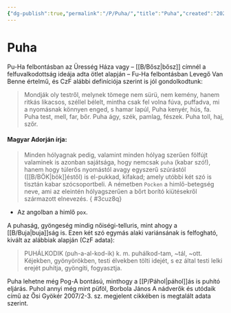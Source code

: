 ```yaml
---
{"dg-publish":true,"permalink":"/P/Puha/","title":"Puha","created":"2024-02-11T03:04","updated":"2024-10-25T23:54"}
---
```



# Puha

Pu-Ha felbontásban az Üresség Háza vagy – [[B/Bősz\|bősz]] címnél a felfuvalkodottság ideája adta ötlet alapján – Fu-Ha felbontásban Levegő Van Benne értelmű, és CzF alábbi definíciója szerint is jól gondolkodtunk:  
> Mondják oly testről, melynek tömege nem sürü, nem kemény, hanem ritkás likacsos, széllel bélelt, mintha csak fel volna fúva, puffadva, mi a nyomásnak könnyen enged, s hamar lapúl, Puha kenyér, hús, fa. Puha test, mell, far, bőr. Puha ágy, szék, pamlag, fészek. Puha toll, haj, szőr.  

#### Magyar Adorján írja:  

> Minden hólyagnak pedig, valamint minden hólyag szerűen fölfújt valaminek is azonban sajátsága, hogy nemcsak `puha` (kabar szó!), hanem hogy túlerős nyomástól avagy egyszerű szúrástól ([[B/BÖK\|bök]]éstől) is el-pukkad, kifakad; amely utóbbi két szó is tisztán kabar szócsoportbeli. A németben `Pocken` a himlő-betegség neve, ami az eleintén hólyagszerűen a bőrt borító kiütésekről származott elnevezés.  { #3cuz8q}

- Az angolban a himlő `pox`.

A puhaság, gyöngeség mindig nőiségi-telluris, mint ahogy a [[B/Buja\|buja]]ság is. Ezen két szó egymás alaki variánsának is felfogható, kivált az alábbiak alapján (CzF adata):  
> PUHÁLKODIK (puh-a-al-kod-ik) k. m. puhálkod-tam, ~tál, ~ott. Kéjekben, gyönyörökben, testi élvekben tölti idejét, s ez által testi lelki erejét puhítja, gyöngíti, fogyasztja.  

Puha lehetne még Pog-A bontású, minthogy a [[P/Páhol\|páhol]]ás is puhító eljárás. Puhol annyi még mint püföl, Borbola János A nádverők és utódaik című az Ősi Gyökér 2007/2-3. sz. megjelent cikkében is megtalált adata szerint.  

  